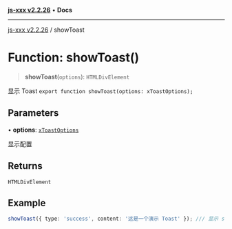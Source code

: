 [**js-xxx v2.2.26**](../README.md) • **Docs**

***

[js-xxx v2.2.26](../README.md) / showToast

# Function: showToast()

> **showToast**(`options`): `HTMLDivElement`

显示 Toast
`export function showToast(options: xToastOptions);`

## Parameters

• **options**: [`xToastOptions`](../type-aliases/xToastOptions.md)

显示配置

## Returns

`HTMLDivElement`

## Example

```ts
showToast({ type: 'success', content: '这是一个演示 Toast' }); /// 显示 success 类型的 toast
```
